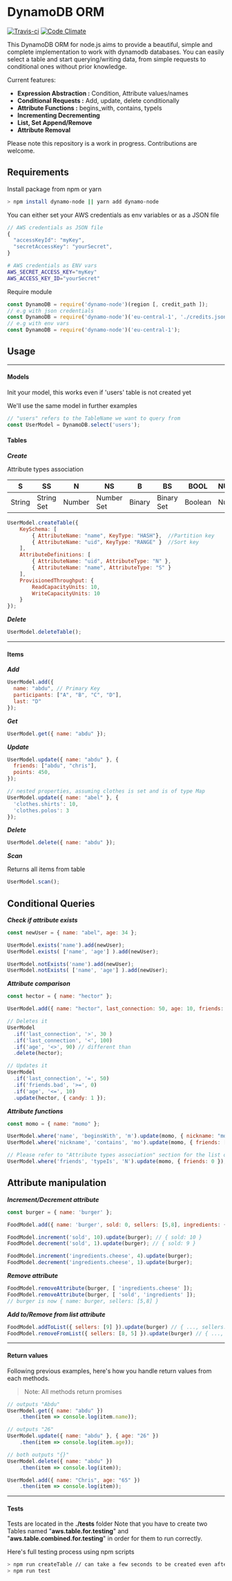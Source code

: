 # DynamoDB ORM
[![Travis-ci](https://travis-ci.org/AbdullahZN/dynamo-node.svg?branch=master)](https://travis-ci.org/AbdullahZN/dynamo-node)
[![Code Climate](https://codeclimate.com/github/AbdullahZN/dynamo-node/badges/gpa.svg)](https://codeclimate.com/github/AbdullahZN/dynamo-node)

This DynamoDB ORM for node.js aims to provide a beautiful, simple and complete implementation to work with dynamodb databases. You can easily select a table and start querying/writing data, from simple requests to conditional ones without prior knowledge.

Current features:
 - **Expression Abstraction :** Condition, Attribute values/names
 - **Conditional Requests :** Add, update, delete conditionally
 - **Attribute Functions :** begins_with, contains, typeIs
 - **Incrementing Decrementing**
 - **List, Set Append/Remove**
 - **Attribute Removal**

Please note this repository is a work in progress. Contributions are welcome.

## Requirements

Install package from npm or yarn

```bash
> npm install dynamo-node || yarn add dynamo-node
```

You can either set your AWS credentials as env variables or as a JSON file

```js
// AWS credentials as JSON file
{
  "accessKeyId": "myKey",
  "secretAccessKey": "yourSecret",
}
```
```bash
# AWS credentials as ENV vars
AWS_SECRET_ACCESS_KEY="myKey"
AWS_ACCESS_KEY_ID="yourSecret"
```


Require module
```js
const DynamoDB = require('dynamo-node')(region [, credit_path ]);
// e.g with json credentials
const DynamoDB = require('dynamo-node')('eu-central-1', './credits.json');
// e.g with env vars
const DynamoDB = require('dynamo-node')('eu-central-1');
```


## Usage

---

#### Models

Init your model, this works even if 'users' table is not created yet

We'll use the same model in further examples

```js
// "users" refers to the TableName we want to query from
const UserModel = DynamoDB.select('users');
```

#### Tables

_**Create**_

Attribute types association

S  |  SS | N  | NS  |  B  |  BS | BOOL  |  NULL  | L   |  M
--|---|---|---|---|---|---|---|---|--
String  | String Set  | Number  | Number Set  | Binary  | Binary Set  | Boolean  | Null  | List  | Map


```js
UserModel.createTable({
    KeySchema: [       
        { AttributeName: "name", KeyType: "HASH"},  //Partition key
        { AttributeName: "uid", KeyType: "RANGE" }  //Sort key
    ],
    AttributeDefinitions: [       
        { AttributeName: "uid", AttributeType: "N" },
        { AttributeName: "name", AttributeType: "S" }
    ],
    ProvisionedThroughput: {       
        ReadCapacityUnits: 10,
        WriteCapacityUnits: 10
    }
});
```

_**Delete**_

```js
UserModel.deleteTable();
```

---

#### Items

_**Add**_

```js
UserModel.add({
  name: "abdu", // Primary Key
  participants: ["A", "B", "C", "D"],
  last: "D"
});
```

_**Get**_

```js
UserModel.get({ name: "abdu" });
```

_**Update**_

```js
UserModel.update({ name: "abdu" }, {
  friends: ["abdu", "chris"],
  points: 450,
});

// nested properties, assuming clothes is set and is of type Map
UserModel.update({ name: "abel" }, {
  'clothes.shirts': 10,
  'clothes.polos': 3
});
```

_**Delete**_

```js
UserModel.delete({ name: "abdu" });
```

_**Scan**_

Returns all items from table
```js
UserModel.scan();
```

## Conditional Queries

_**Check if attribute exists**_

```js
const newUser = { name: "abel", age: 34 };

UserModel.exists('name').add(newUser);
UserModel.exists( ['name', 'age'] ).add(newUser);

UserModel.notExists('name').add(newUser);
UserModel.notExists( ['name', 'age'] ).add(newUser);
```

_**Attribute comparison**_

```js
const hector = { name: "hector" };

UserModel.add({ name: "hector", last_connection: 50, age: 10, friends: { nice: 0, bad: 10 } });

// Deletes it
UserModel
  .if('last_connection', '>', 30 )
  .if('last_connection', '<', 100)
  .if('age', '<>', 90) // different than
  .delete(hector);

// Updates it
UserModel
  .if('last_connection', '=', 50)
  .if('friends.bad', '>=', 0)
  .if('age', '<=', 10)
  .update(hector, { candy: 1 });
```

_**Attribute functions**_

```js
const momo = { name: "momo" };

UserModel.where('name', 'beginsWith', 'm').update(momo, { nickname: "momomo" });
UserModel.where('nickname', 'contains', 'mo').update(momo, { friends: ["lololo"] });

// Please refer to "Attribute types association" section for the list of type attributes
UserModel.where('friends', 'typeIs', 'N').update(momo, { friends: 0 }); // Won't update

```

## Attribute manipulation

_**Increment/Decrement attribute**_

```js
const burger = { name: 'burger' };

FoodModel.add({ name: 'burger', sold: 0, sellers: [5,8], ingredients: { cheese: 2 } });

FoodModel.increment('sold', 10).update(burger); // { sold: 10 }
FoodModel.decrement('sold', 1).update(burger); // { sold: 9 }

FoodModel.increment('ingredients.cheese', 4).update(burger);
FoodModel.decrement('ingredients.cheese', 1).update(burger);
```

_**Remove attribute**_
```js
FoodModel.removeAttribute(burger, [ 'ingredients.cheese' ]);
FoodModel.removeAttribute(burger, [ 'sold', 'ingredients' ]);
// burger is now { name: burger, sellers: [5,8] }
```

_**Add to/Remove from list attribute**_
```js
FoodModel.addToList({ sellers: [9] }).update(burger) // { ..., sellers: [5,8,9] }
FoodModel.removeFromList({ sellers: [8, 5] }).update(burger) // { ..., sellers: [9] }
```
---

#### Return values

Following previous examples, here's how you handle return values from each methods.

> Note: All methods return promises

```js
// outputs "Abdu"
UserModel.get({ name: "abdu" })
    .then(item => console.log(item.name));

// outputs "26"
UserModel.update({ name: "abdu" }, { age: "26" })
    .then(item => console.log(item.age));

// both outputs "{}"
UserModel.delete({ name: "abdu" })
    .then(item => console.log(item));

UserModel.add({ name: "Chris", age: "65" })
    .then(item => console.log(item));

```

---

#### Tests

Tests are located in the **./tests** folder
Note that you have to create two Tables named "**aws.table.for.testing**" and "**aws.table.combined.for.testing**" in order for them to run correctly.

Here's full testing process using npm scripts

```bash
> npm run createTable // can take a few seconds to be created even after process exits
> npm run test
```
